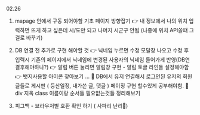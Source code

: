 02.26

1. mapage 안에서 구동 되어야할 기초 페이지 방향잡기 
  👉 내 정보에서 나의 위치 입력하면 뜨게 하고 싶은데 시/도만 되고 나머지 시군구 안됨 (나중에 위치 API쓸떄 그걸로 바꾸기) 
  
2. DB 연결 전 추가로 구현 해야할 것 
    👉 닉네임 누르면 수정 모달창 나오고 수정 후 입력시 기존의 페이지에서 닉네임에 변경된 사용자의 닉네임 들어가게 반영(DB연결후해야하나?)
    👉 알림 버튼 눌리면 알림창 구현 - 알림 토글 라인들 설정해야함  
    👉 뱃지사용할 아이콘 찾아보기 ... 
    📌 DB에서 유저 연결해서 로그인된 유저의 회원글들로 게시판 ( 등산일정, 내가쓴 글, 댓글 ) 페이징 구현 할수있게 공부해야함.
    📌 div 지옥 class 이름이랑 순서들 필요없는것들 정리해보기 
    
3. 피그백 - 브라우저별 호환 확인 하기 ( 사파리 난리🤢)
